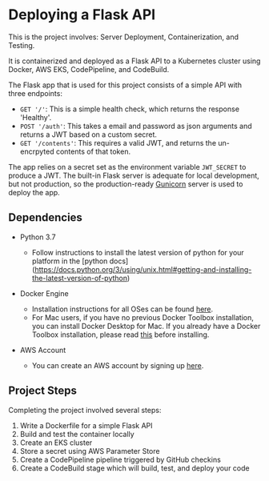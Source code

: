 # Deploying a Flask API

This is the project involves: Server Deployment, Containerization, and Testing.

It is containerized and deployed as a Flask API to a Kubernetes cluster using Docker, AWS EKS, CodePipeline, and CodeBuild.

The Flask app that is used for this project consists of a simple API with three endpoints:

- `GET '/'`: This is a simple health check, which returns the response 'Healthy'. 
- `POST '/auth'`: This takes a email and password as json arguments and returns a JWT based on a custom secret.
- `GET '/contents'`: This requires a valid JWT, and returns the un-encrpyted contents of that token. 

The app relies on a secret set as the environment variable `JWT_SECRET` to produce a JWT. The built-in Flask server is adequate for local development, but not production, so the production-ready [Gunicorn](https://gunicorn.org/) server is used to deploy the app.

## Dependencies

- Python 3.7
    - Follow instructions to install the latest version of python for your platform in the [python docs]      (https://docs.python.org/3/using/unix.html#getting-and-installing-the-latest-version-of-python)

- Docker Engine
    - Installation instructions for all OSes can be found [here](https://docs.docker.com/install/).
    - For Mac users, if you have no previous Docker Toolbox installation, you can install Docker Desktop for Mac. If you already have a Docker Toolbox installation, please read [this](https://docs.docker.com/docker-for-mac/docker-toolbox/) before installing.
 - AWS Account
     - You can create an AWS account by signing up [here](https://aws.amazon.com/#).
     
## Project Steps

Completing the project involved several steps:

1. Write a Dockerfile for a simple Flask API
2. Build and test the container locally
3. Create an EKS cluster
4. Store a secret using AWS Parameter Store
5. Create a CodePipeline pipeline triggered by GitHub checkins
6. Create a CodeBuild stage which will build, test, and deploy your code


